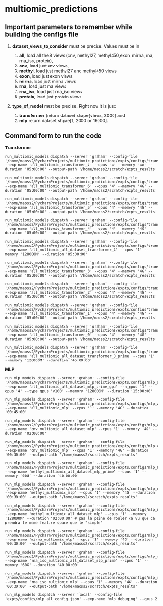 # multiomic_predictions

## Important parameters to remember while building the configs file

1. __dataset_views_to_consider__ must be precise. Values must be in
    1. __all__, load all the 8 views (cnv, methyl27, methyl450,exon, mirna, rna, rna_iso, protein),
    2. __cnv__, load just cnv views,
    3. __methyl__, load just methyl27 and methyl450 views
    4. __exon__, load just exon views
    5. __mirna__, load just mirna views
    6. __rna__, load just rna views
    7. __rna_iso__, load just rna_iso views
    8. __protein__, load just protein views

2. __type_of_model__ must be precise. Right now it is just:
    1. __transformer__ (return dataset shape[views, 2000] and
    2. __mlp__ return dataset shpae[1, 2000 or 16000].

## Command form to run the code

__Transformer__

    run_multiomic_models dispatch --server 'graham' --config-file '/home/maoss2/PycharmProjects/multiomic_predictions/expts/configs/transformer_all_config_7.json' --exp-name 'all_multiomic_transformer_7' --cpus '4' --memory '4G' --duration '05:00:00' --output-path '/home/maoss2/scratch/expts_results'

    run_multiomic_models dispatch --server 'graham' --config-file '/home/maoss2/PycharmProjects/multiomic_predictions/expts/configs/transformer_all_config_6.json' --exp-name 'all_multiomic_transformer_6' --cpus '4' --memory '4G' --duration '05:00:00' --output-path '/home/maoss2/scratch/expts_results'

    run_multiomic_models dispatch --server 'graham' --config-file '/home/maoss2/PycharmProjects/multiomic_predictions/expts/configs/transformer_all_config_5.json' --exp-name 'all_multiomic_transformer_5' --cpus '4' --memory '4G' --duration '05:00:00' --output-path '/home/maoss2/scratch/expts_results'

    run_multiomic_models dispatch --server 'graham' --config-file '/home/maoss2/PycharmProjects/multiomic_predictions/expts/configs/transformer_all_config_4.json' --exp-name 'all_multiomic_transformer_4' --cpus '4' --memory '4G' --duration '05:00:00' --output-path '/home/maoss2/scratch/expts_results'

    run_multiomic_models dispatch --server 'graham' --config-file '/home/maoss2/PycharmProjects/multiomic_predictions/expts/configs/transformer_all_config_4_complete_dataset.json' --exp-name 'all_multiomic_all_dataset_transformer_4' --cpus '1' --memory '128000M' --duration '05:00:00' 

    run_multiomic_models dispatch --server 'graham' --config-file '/home/maoss2/PycharmProjects/multiomic_predictions/expts/configs/transformer_all_config_3.json' --exp-name 'all_multiomic_transformer_3' --cpus '4' --memory '4G' --duration '05:00:00' --output-path '/home/maoss2/scratch/expts_results'

    run_multiomic_models dispatch --server 'graham' --config-file '/home/maoss2/PycharmProjects/multiomic_predictions/expts/configs/transformer_all_config_2.json' --exp-name 'all_multiomic_transformer_2' --cpus '4' --memory '4G' --duration '05:00:00' --output-path '/home/maoss2/scratch/expts_results'

    run_multiomic_models dispatch --server 'graham' --config-file '/home/maoss2/PycharmProjects/multiomic_predictions/expts/configs/transformer_all_config_1.json' --exp-name 'all_multiomic_transformer_1' --cpus '4' --memory '4G' --duration '05:00:00' --output-path '/home/maoss2/scratch/expts_results'

    run_multiomic_models dispatch --server 'graham' --config-file '/home/maoss2/PycharmProjects/multiomic_predictions/expts/configs/transformer_all_config_0.json' --exp-name 'all_multiomic_transformer_0' --cpus '4' --memory '4G' --duration '05:00:00' --output-path '/home/maoss2/scratch/expts_results'
    
    run_multiomic_models dispatch --server 'graham' --config-file '/home/maoss2/PycharmProjects/multiomic_predictions/expts/configs/transformer_all_config_0_complete_dataset.json' --exp-name 'all_multiomic_all_dataset_transformer_0_prime' --cpus '1' --memory '128000M' --duration '45:00:00' 

__MLP__

    run_mlp_models dispatch --server 'graham' --config-file '/home/maoss2/PycharmProjects/multiomic_predictions/expts/configs/mlp_all_configs_complete_dataset.json' --exp-name 'all_multiomic_all_dataset_mlp_prime_gpu' --n_gpus '1' --cpus '4' --type_gpus 'v100' --memory '128000M' --duration '15:00:00' 

    run_mlp_models dispatch --server 'graham' --config-file '/home/maoss2/PycharmProjects/multiomic_predictions/expts/configs/mlp_all_config.json' --exp-name 'all_multiomic_mlp' --cpus '1' --memory '4G' --duration '00:45:00' 

    run_mlp_models dispatch --server 'graham' --config-file '/home/maoss2/PycharmProjects/multiomic_predictions/expts/configs/mlp_cnv_config_complete_dataset.json' --exp-name 'cnv_multiomic_all_dataset_mlp' --cpus '1' --memory '4G' --duration '02:00:00' 

    run_mlp_models dispatch --server 'graham' --config-file '/home/maoss2/PycharmProjects/multiomic_predictions/expts/configs/mlp_cnv_config.json' --exp-name 'cnv_multiomic_mlp' --cpus '1' --memory '4G' --duration '00:30:00' --output-path '/home/maoss2/scratch/expts_results'

    run_mlp_models dispatch --server 'graham' --config-file '/home/maoss2/PycharmProjects/multiomic_predictions/expts/configs/mlp_methyl_config_complete_dataset.json' --exp-name 'methyl_multiomic_all_dataset_mlp_prime' --cpus '1' --memory '60G' --duration '40:00:00'

    run_mlp_models dispatch --server 'graham' --config-file '/home/maoss2/PycharmProjects/multiomic_predictions/expts/configs/mlp_methyl_config.json' --exp-name 'methyl_multiomic_mlp' --cpus '1' --memory '4G' --duration '00:30:00' --output-path '/home/maoss2/scratch/expts_results'

    run_mlp_models dispatch --server 'graham' --config-file '/home/maoss2/PycharmProjects/multiomic_predictions/expts/configs/mlp_mirna_config_complete_dataset.json' --exp-name 'methyl_multiomic_all_dataset_mlp' --cpus '1' --memory '128000M' --duration '02:00:00' # pas la peine de rouler ca vu que ca prendra le meme feature space que le "simple"

    run_mlp_models dispatch --server 'graham' --config-file '/home/maoss2/PycharmProjects/multiomic_predictions/expts/configs/mlp_mirna_config.json' --exp-name 'mirna_multiomic_mlp' --cpus '1' --memory '4G' --duration '00:30:00' --output-path '/home/maoss2/scratch/expts_results'

    run_mlp_models dispatch --server 'graham' --config-file '/home/maoss2/PycharmProjects/multiomic_predictions/expts/configs/mlp_rna_iso_config_complete_dataset.json' --exp-name 'rna_iso_multiomic_all_dataset_mlp_prime' --cpus '1' --memory '60G' --duration '40:00:00'

    run_mlp_models dispatch --server 'graham' --config-file '/home/maoss2/PycharmProjects/multiomic_predictions/expts/configs/mlp_rna_iso_config.json' --exp-name 'rna_iso_multiomic_mlp' --cpus '1' --memory '4G' --duration '00:30:00' --output-path '/home/maoss2/scratch/expts_results'

    run_mlp_models dispatch --server 'local' --config-file 'expts/configs/mlp_all_config.json' --exp-name 'mlp_debuging' --cpus 2